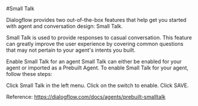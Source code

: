 #Small Talk

Dialogflow provides two out-of-the-box features that help get you started with agent and conversation design: Small Talk.

Small Talk is used to provide responses to casual conversation. This feature can greatly improve the user experience by covering common questions that may not pertain to your agent's intents you built.

Enable Small Talk for an agent
Small Talk can either be enabled for your agent or imported as a Prebuilt Agent. To enable Small Talk for your agent, follow these steps:

Click Small Talk in the left menu.
Click on the switch to enable.
Click SAVE.

Reference:
https://dialogflow.com/docs/agents/prebuilt-smalltalk
